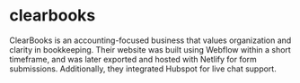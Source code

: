 # clearbooks

ClearBooks is an accounting-focused business that values organization and clarity in bookkeeping. Their website was built using Webflow within a short timeframe, and was later exported and hosted with Netlify for form submissions. Additionally, they integrated Hubspot for live chat support.
